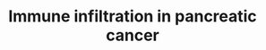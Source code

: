 ---
annotations:
- id: PW:0000023
  parent: regulatory pathway
  type: Pathway Ontology
  value: immune response pathway
- id: PW:0000013
  parent: disease pathway
  type: Pathway Ontology
  value: disease pathway
- id: CL:0000889
  parent: native cell
  type: Cell Type Ontology
  value: myeloid suppressor cell
- id: CL:0000545
  parent: native cell
  type: Cell Type Ontology
  value: T-helper 1 cell
- id: CL:0002410
  parent: animal cell
  type: Cell Type Ontology
  value: pancreatic stellate cell
- id: CL:0000546
  parent: native cell
  type: Cell Type Ontology
  value: T-helper 2 cell
- id: CL:0000057
  parent: animal cell
  type: Cell Type Ontology
  value: fibroblast
- id: CL:0000775
  parent: animal cell
  type: Cell Type Ontology
  value: neutrophil
- id: CL:0000235
  parent: native cell
  type: Cell Type Ontology
  value: macrophage
- id: PW:0000626
  parent: disease pathway
  type: Pathway Ontology
  value: pancreatic cancer pathway
- id: CL:0000815
  parent: native cell
  type: Cell Type Ontology
  value: regulatory T cell
- id: DOID:1793
  parent: disease of cellular proliferation
  type: Disease Ontology
  value: pancreatic cancer
- id: CL:0000899
  parent: native cell
  type: Cell Type Ontology
  value: T-helper 17 cell
authors:
- IsabelWassink
- Mkutmon
- Ddigles
- Eweitz
citedin: ''
communities:
- CPTAC
- Diseases
- PancCanNet
description: 'Immune cell infiltration in pancreatic cancer. Various factors are secreted
  in the tumor microenvironment (TME) of pancreatic ductal adenocarcinoma (PDAC) that
  can either stimulate or inhibit PDAC development. Alteration of PDAC development
  by immune cells can be direct and/or indirect.  Used cell name abbreviations: MDSC
  = myeloid-derived suppressor cell, Treg = regulatory T cell, CAF = cancer associated
  fibroblast, PSC = pancreatic stellate cell, Th = CD4+ T helper cell.'
last-edited: 2025-02-24
ndex: null
organisms:
- Homo sapiens
redirect_from:
- /index.php/Pathway:WP5285
- /instance/WP5285
- /instance/WP5285_r136834
revision: r136834
schema-jsonld:
- '@context': https://schema.org/
  '@id': https://wikipathways.github.io/pathways/WP5285.html
  '@type': Dataset
  creator:
    '@type': Organization
    name: WikiPathways
  description: 'Immune cell infiltration in pancreatic cancer. Various factors are
    secreted in the tumor microenvironment (TME) of pancreatic ductal adenocarcinoma
    (PDAC) that can either stimulate or inhibit PDAC development. Alteration of PDAC
    development by immune cells can be direct and/or indirect.  Used cell name abbreviations:
    MDSC = myeloid-derived suppressor cell, Treg = regulatory T cell, CAF = cancer
    associated fibroblast, PSC = pancreatic stellate cell, Th = CD4+ T helper cell.'
  keywords:
  - CCL2
  - CCL20
  - CCL28
  - CCL5
  - CO
  - CSF2
  - CXCL1
  - CXCL12
  - CXCL5
  - CXCL8
  - IFNG
  - IL10
  - IL12A
  - IL12B
  - IL13
  - IL17A
  - IL17B
  - IL17C
  - IL17D
  - IL17F
  - IL1B
  - IL2
  - IL23A
  - IL25
  - IL4
  - IL5
  - IL6
  - LGALS1
  - LGALS3
  - LGALS9
  - MMP9
  - 'NO'
  - REG4
  - TGFB1
  - TGFB2
  - TGFB3
  - TNF
  - VEGFA
  - VEGFB
  - VEGFC
  - VEGFD
  license: CC0
  name: Immune infiltration in pancreatic cancer
seo: CreativeWork
title: Immune infiltration in pancreatic cancer
wpid: WP5285
---